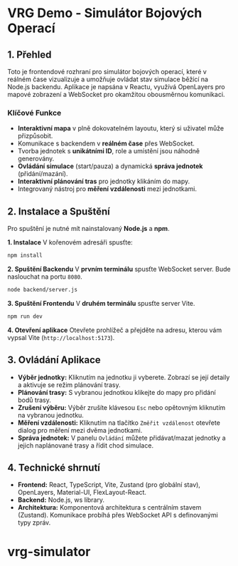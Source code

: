 # VRG Demo - Simulátor Bojových Operací

## 1. Přehled

Toto je frontendové rozhraní pro simulátor bojových operací, které v reálném čase vizualizuje a umožňuje ovládat stav simulace běžící na Node.js backendu. Aplikace je napsána v Reactu, využívá OpenLayers pro mapové zobrazení a WebSocket pro okamžitou obousměrnou komunikaci.

### Klíčové Funkce

- **Interaktivní mapa** v plně dokovatelném layoutu, který si uživatel může přizpůsobit.
- Komunikace s backendem v **reálném čase** přes WebSocket.
- Tvorba jednotek s **unikátními ID**, role a umístění jsou náhodně generovány.
- **Ovládání simulace** (start/pauza) a dynamická **správa jednotek** (přidání/mazání).
- **Interaktivní plánování tras** pro jednotky klikáním do mapy.
- Integrovaný nástroj pro **měření vzdálenosti** mezi jednotkami.

## 2. Instalace a Spuštění

Pro spuštění je nutné mít nainstalovaný **Node.js** a **npm**.

**1. Instalace**
V kořenovém adresáři spusťte:

```bash
npm install
```

**2. Spuštění Backendu**
V **prvním terminálu** spusťte WebSocket server. Bude naslouchat na portu `8080`.

```bash
node backend/server.js
```

**3. Spuštění Frontendu**
V **druhém terminálu** spusťte server Vite.

```bash
npm run dev
```

**4. Otevření aplikace**
Otevřete prohlížeč a přejděte na adresu, kterou vám vypsal Vite (`http://localhost:5173`).

## 3. Ovládání Aplikace

- **Výběr jednotky:** Kliknutím na jednotku ji vyberete. Zobrazí se její detaily a aktivuje se režim plánování trasy.
- **Plánování trasy:** S vybranou jednotkou klikejte do mapy pro přidání bodů trasy.
- **Zrušení výběru:** Výběr zrušíte klávesou `Esc` nebo opětovným kliknutím na vybranou jednotku.
- **Měření vzdálenosti:** Kliknutím na tlačítko `Změřit vzdálenost` otevřete dialog pro měření mezi dvěma jednotkami.
- **Správa jednotek:** V panelu `Ovládání` můžete přidávat/mazat jednotky a jejich naplánované trasy a řídit chod simulace.

## 4. Technické shrnutí

- **Frontend:** React, TypeScript, Vite, Zustand (pro globální stav), OpenLayers, Material-UI, FlexLayout-React.
- **Backend:** Node.js, ws library.
- **Architektura:** Komponentová architektura s centrálním stavem (Zustand). Komunikace probíhá přes WebSocket API s definovanými typy zpráv.
# vrg-simulator

